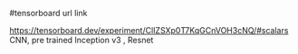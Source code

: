 #tensorboard url link

https://tensorboard.dev/experiment/ClIZSXp0T7KqGCnVOH3cNQ/#scalars
CNN, pre trained Inception v3 , Resnet
